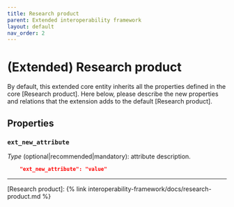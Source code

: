 ```yaml
---
title: Research product
parent: Extended interoperability framework
layout: default
nav_order: 2
---
```


# (Extended) Research product

By default, this extended core entity inherits all the properties defined in the core [Research product].
Here below, please describe the new properties and relations that the extension adds to the default [Research product].


## Properties

### `ext_new_attribute`
*Type* (optional|recommended|mandatory): attribute description.

```json
    "ext_new_attribute": "value"
```

----
[Research product]: {% link interoperability-framework/docs/research-product.md %}